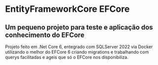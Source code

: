 # EntityFrameworkCore EFCore
## Um pequeno projeto para teste e aplicação dos conhecimento do EFCore
Projeto feito em .Net Core 6, entegrado com SQLServer 2022 via Docker utilizando o melhor do EFCore 6 criando migrations e trabalhando com querys facilitadas e ageis que só o EFCore nos disponibiliza.

